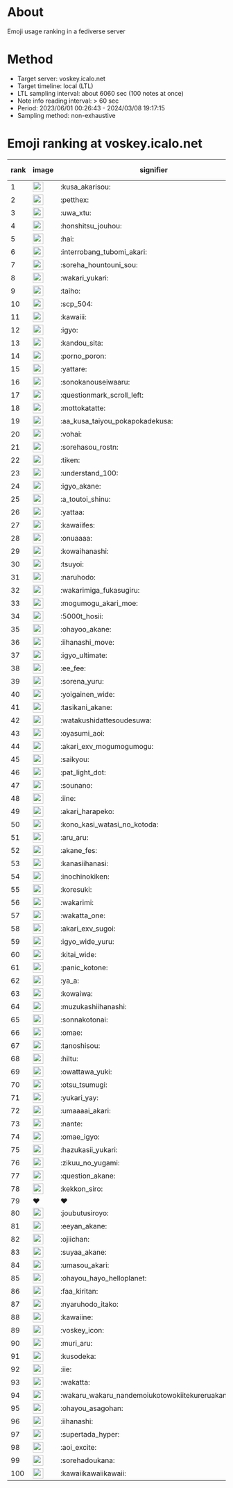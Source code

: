 # About
Emoji usage ranking in a fediverse server

# Method
- Target server: voskey.icalo.net
- Target timeline: local (LTL)
- LTL sampling interval: about 6060 sec (100 notes at once)
- Note info reading interval: > 60 sec
- Period: 2023/06/01 00:26:43 - 2024/03/08 19:17:15 
- Sampling method: non-exhaustive

# Emoji ranking at voskey.icalo.net

|rank|image|signifier|type|frequency score|
|----|----|----|----|----|
|1|<img height="24" src="https://voskey.icalo.net/emoji/kusa_akarisou.webp">|:kusa_akarisou:|custom|21253|
|2|<img height="24" src="https://voskey.icalo.net/emoji/petthex.webp">|:petthex:|custom|14269|
|3|<img height="24" src="https://voskey.icalo.net/emoji/uwa_xtu.webp">|:uwa_xtu:|custom|10520|
|4|<img height="24" src="https://voskey.icalo.net/emoji/honshitsu_jouhou.webp">|:honshitsu_jouhou:|custom|7406|
|5|<img height="24" src="https://voskey.icalo.net/emoji/hai.webp">|:hai:|custom|6849|
|6|<img height="24" src="https://voskey.icalo.net/emoji/interrobang_tubomi_akari.webp">|:interrobang_tubomi_akari:|custom|6696|
|7|<img height="24" src="https://voskey.icalo.net/emoji/soreha_hountouni_sou.webp">|:soreha_hountouni_sou:|custom|6292|
|8|<img height="24" src="https://voskey.icalo.net/emoji/wakari_yukari.webp">|:wakari_yukari:|custom|6217|
|9|<img height="24" src="https://voskey.icalo.net/emoji/taiho.webp">|:taiho:|custom|6187|
|10|<img height="24" src="https://voskey.icalo.net/emoji/scp_504.webp">|:scp_504:|custom|5088|
|11|<img height="24" src="https://voskey.icalo.net/emoji/kawaiii.webp">|:kawaiii:|custom|4905|
|12|<img height="24" src="https://voskey.icalo.net/emoji/igyo.webp">|:igyo:|custom|4146|
|13|<img height="24" src="https://voskey.icalo.net/emoji/kandou_sita.webp">|:kandou_sita:|custom|4072|
|14|<img height="24" src="https://voskey.icalo.net/emoji/porno_poron.webp">|:porno_poron:|custom|3858|
|15|<img height="24" src="https://voskey.icalo.net/emoji/yattare.webp">|:yattare:|custom|3658|
|16|<img height="24" src="https://voskey.icalo.net/emoji/sonokanouseiwaaru.webp">|:sonokanouseiwaaru:|custom|3653|
|17|<img height="24" src="https://voskey.icalo.net/emoji/questionmark_scroll_left.webp">|:questionmark_scroll_left:|custom|3635|
|18|<img height="24" src="https://voskey.icalo.net/emoji/mottokatatte.webp">|:mottokatatte:|custom|3633|
|19|<img height="24" src="https://voskey.icalo.net/emoji/aa_kusa_taiyou_pokapokadekusa.webp">|:aa_kusa_taiyou_pokapokadekusa:|custom|3559|
|20|<img height="24" src="https://voskey.icalo.net/emoji/vohai.webp">|:vohai:|custom|3473|
|21|<img height="24" src="https://voskey.icalo.net/emoji/sorehasou_rostn.webp">|:sorehasou_rostn:|custom|3368|
|22|<img height="24" src="https://voskey.icalo.net/emoji/tiken.webp">|:tiken:|custom|3291|
|23|<img height="24" src="https://voskey.icalo.net/emoji/understand_100.webp">|:understand_100:|custom|3074|
|24|<img height="24" src="https://voskey.icalo.net/emoji/igyo_akane.webp">|:igyo_akane:|custom|2794|
|25|<img height="24" src="https://voskey.icalo.net/emoji/a_toutoi_shinu.webp">|:a_toutoi_shinu:|custom|2763|
|26|<img height="24" src="https://voskey.icalo.net/emoji/yattaa.webp">|:yattaa:|custom|2661|
|27|<img height="24" src="https://voskey.icalo.net/emoji/kawaiifes.webp">|:kawaiifes:|custom|2634|
|28|<img height="24" src="https://voskey.icalo.net/emoji/onuaaaa.webp">|:onuaaaa:|custom|2574|
|29|<img height="24" src="https://voskey.icalo.net/emoji/kowaihanashi.webp">|:kowaihanashi:|custom|2543|
|30|<img height="24" src="https://voskey.icalo.net/emoji/tsuyoi.webp">|:tsuyoi:|custom|2475|
|31|<img height="24" src="https://voskey.icalo.net/emoji/naruhodo.webp">|:naruhodo:|custom|2410|
|32|<img height="24" src="https://voskey.icalo.net/emoji/wakarimiga_fukasugiru.webp">|:wakarimiga_fukasugiru:|custom|2290|
|33|<img height="24" src="https://voskey.icalo.net/emoji/mogumogu_akari_moe.webp">|:mogumogu_akari_moe:|custom|2287|
|34|<img height="24" src="https://voskey.icalo.net/emoji/5000t_hosii.webp">|:5000t_hosii:|custom|2219|
|35|<img height="24" src="https://voskey.icalo.net/emoji/ohayoo_akane.webp">|:ohayoo_akane:|custom|2146|
|36|<img height="24" src="https://voskey.icalo.net/emoji/iihanashi_move.webp">|:iihanashi_move:|custom|2100|
|37|<img height="24" src="https://voskey.icalo.net/emoji/igyo_ultimate.webp">|:igyo_ultimate:|custom|2061|
|38|<img height="24" src="https://voskey.icalo.net/emoji/ee_fee.webp">|:ee_fee:|custom|2040|
|39|<img height="24" src="https://voskey.icalo.net/emoji/sorena_yuru.webp">|:sorena_yuru:|custom|1984|
|40|<img height="24" src="https://voskey.icalo.net/emoji/yoigainen_wide.webp">|:yoigainen_wide:|custom|1957|
|41|<img height="24" src="https://voskey.icalo.net/emoji/tasikani_akane.webp">|:tasikani_akane:|custom|1893|
|42|<img height="24" src="https://voskey.icalo.net/emoji/watakushidattesoudesuwa.webp">|:watakushidattesoudesuwa:|custom|1892|
|43|<img height="24" src="https://voskey.icalo.net/emoji/oyasumi_aoi.webp">|:oyasumi_aoi:|custom|1821|
|44|<img height="24" src="https://voskey.icalo.net/emoji/akari_exv_mogumogumogu.webp">|:akari_exv_mogumogumogu:|custom|1741|
|45|<img height="24" src="https://voskey.icalo.net/emoji/saikyou.webp">|:saikyou:|custom|1709|
|46|<img height="24" src="https://voskey.icalo.net/emoji/pat_light_dot.webp">|:pat_light_dot:|custom|1643|
|47|<img height="24" src="https://voskey.icalo.net/emoji/sounano.webp">|:sounano:|custom|1608|
|48|<img height="24" src="https://voskey.icalo.net/emoji/iine.webp">|:iine:|custom|1591|
|49|<img height="24" src="https://voskey.icalo.net/emoji/akari_harapeko.webp">|:akari_harapeko:|custom|1580|
|50|<img height="24" src="https://voskey.icalo.net/emoji/kono_kasi_watasi_no_kotoda.webp">|:kono_kasi_watasi_no_kotoda:|custom|1580|
|51|<img height="24" src="https://voskey.icalo.net/emoji/aru_aru.webp">|:aru_aru:|custom|1559|
|52|<img height="24" src="https://voskey.icalo.net/emoji/akane_fes.webp">|:akane_fes:|custom|1557|
|53|<img height="24" src="https://voskey.icalo.net/emoji/kanasiihanasi.webp">|:kanasiihanasi:|custom|1519|
|54|<img height="24" src="https://voskey.icalo.net/emoji/inochinokiken.webp">|:inochinokiken:|custom|1486|
|55|<img height="24" src="https://voskey.icalo.net/emoji/koresuki.webp">|:koresuki:|custom|1479|
|56|<img height="24" src="https://voskey.icalo.net/emoji/wakarimi.webp">|:wakarimi:|custom|1470|
|57|<img height="24" src="https://voskey.icalo.net/emoji/wakatta_one.webp">|:wakatta_one:|custom|1362|
|58|<img height="24" src="https://voskey.icalo.net/emoji/akari_exv_sugoi.webp">|:akari_exv_sugoi:|custom|1360|
|59|<img height="24" src="https://voskey.icalo.net/emoji/igyo_wide_yuru.webp">|:igyo_wide_yuru:|custom|1358|
|60|<img height="24" src="https://voskey.icalo.net/emoji/kitai_wide.webp">|:kitai_wide:|custom|1342|
|61|<img height="24" src="https://voskey.icalo.net/emoji/panic_kotone.webp">|:panic_kotone:|custom|1323|
|62|<img height="24" src="https://voskey.icalo.net/emoji/ya_a.webp">|:ya_a:|custom|1259|
|63|<img height="24" src="https://voskey.icalo.net/emoji/kowaiwa.webp">|:kowaiwa:|custom|1226|
|64|<img height="24" src="https://voskey.icalo.net/emoji/muzukashiihanashi.webp">|:muzukashiihanashi:|custom|1194|
|65|<img height="24" src="https://voskey.icalo.net/emoji/sonnakotonai.webp">|:sonnakotonai:|custom|1164|
|66|<img height="24" src="https://voskey.icalo.net/emoji/omae.webp">|:omae:|custom|1155|
|67|<img height="24" src="https://voskey.icalo.net/emoji/tanoshisou.webp">|:tanoshisou:|custom|1119|
|68|<img height="24" src="https://voskey.icalo.net/emoji/hiltu.webp">|:hiltu:|custom|1118|
|69|<img height="24" src="https://voskey.icalo.net/emoji/owattawa_yuki.webp">|:owattawa_yuki:|custom|1108|
|70|<img height="24" src="https://voskey.icalo.net/emoji/otsu_tsumugi.webp">|:otsu_tsumugi:|custom|1103|
|71|<img height="24" src="https://voskey.icalo.net/emoji/yukari_yay.webp">|:yukari_yay:|custom|1093|
|72|<img height="24" src="https://voskey.icalo.net/emoji/umaaaai_akari.webp">|:umaaaai_akari:|custom|1061|
|73|<img height="24" src="https://voskey.icalo.net/emoji/nante.webp">|:nante:|custom|1051|
|74|<img height="24" src="https://voskey.icalo.net/emoji/omae_igyo.webp">|:omae_igyo:|custom|1048|
|75|<img height="24" src="https://voskey.icalo.net/emoji/hazukasii_yukari.webp">|:hazukasii_yukari:|custom|1040|
|76|<img height="24" src="https://voskey.icalo.net/emoji/zikuu_no_yugami.webp">|:zikuu_no_yugami:|custom|1038|
|77|<img height="24" src="https://voskey.icalo.net/emoji/question_akane.webp">|:question_akane:|custom|1033|
|78|<img height="24" src="https://voskey.icalo.net/emoji/kekkon_siro.webp">|:kekkon_siro:|custom|1030|
|79|❤|❤|unicode|1019|
|80|<img height="24" src="https://voskey.icalo.net/emoji/joubutusiroyo.webp">|:joubutusiroyo:|custom|1008|
|81|<img height="24" src="https://voskey.icalo.net/emoji/eeyan_akane.webp">|:eeyan_akane:|custom|1006|
|82|<img height="24" src="https://voskey.icalo.net/emoji/ojiichan.webp">|:ojiichan:|custom|995|
|83|<img height="24" src="https://voskey.icalo.net/emoji/suyaa_akane.webp">|:suyaa_akane:|custom|987|
|84|<img height="24" src="https://voskey.icalo.net/emoji/umasou_akari.webp">|:umasou_akari:|custom|982|
|85|<img height="24" src="https://voskey.icalo.net/emoji/ohayou_hayo_helloplanet.webp">|:ohayou_hayo_helloplanet:|custom|982|
|86|<img height="24" src="https://voskey.icalo.net/emoji/faa_kiritan.webp">|:faa_kiritan:|custom|980|
|87|<img height="24" src="https://voskey.icalo.net/emoji/nyaruhodo_itako.webp">|:nyaruhodo_itako:|custom|959|
|88|<img height="24" src="https://voskey.icalo.net/emoji/kawaiine.webp">|:kawaiine:|custom|956|
|89|<img height="24" src="https://voskey.icalo.net/emoji/voskey_icon.webp">|:voskey_icon:|custom|951|
|90|<img height="24" src="https://voskey.icalo.net/emoji/muri_aru.webp">|:muri_aru:|custom|944|
|91|<img height="24" src="https://voskey.icalo.net/emoji/kusodeka.webp">|:kusodeka:|custom|935|
|92|<img height="24" src="https://voskey.icalo.net/emoji/iie.webp">|:iie:|custom|933|
|93|<img height="24" src="https://voskey.icalo.net/emoji/wakatta.webp">|:wakatta:|custom|931|
|94|<img height="24" src="https://voskey.icalo.net/emoji/wakaru_wakaru_nandemoiukotowokiitekureruakanetyan.webp">|:wakaru_wakaru_nandemoiukotowokiitekureruakanetyan:|custom|925|
|95|<img height="24" src="https://voskey.icalo.net/emoji/ohayou_asagohan.webp">|:ohayou_asagohan:|custom|913|
|96|<img height="24" src="https://voskey.icalo.net/emoji/iihanashi.webp">|:iihanashi:|custom|908|
|97|<img height="24" src="https://voskey.icalo.net/emoji/supertada_hyper.webp">|:supertada_hyper:|custom|908|
|98|<img height="24" src="https://voskey.icalo.net/emoji/aoi_excite.webp">|:aoi_excite:|custom|903|
|99|<img height="24" src="https://voskey.icalo.net/emoji/sorehadoukana.webp">|:sorehadoukana:|custom|898|
|100|<img height="24" src="https://voskey.icalo.net/emoji/kawaiikawaiikawaii.webp">|:kawaiikawaiikawaii:|custom|895|
